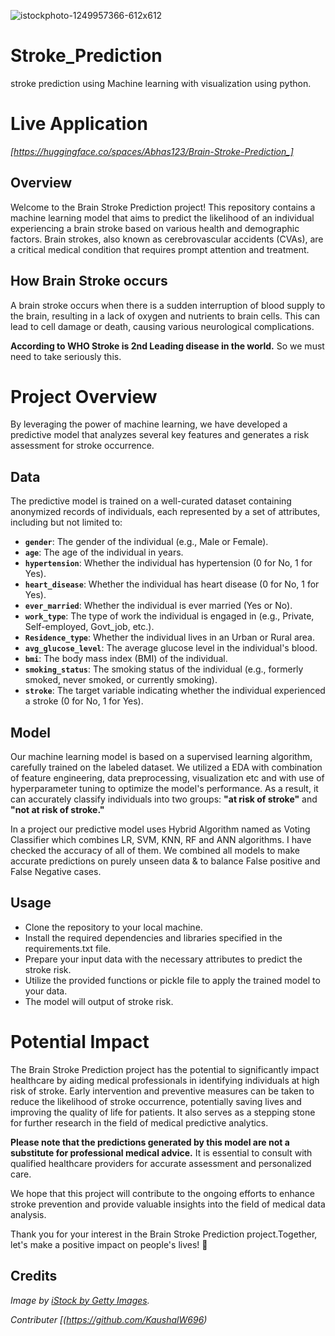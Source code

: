   ![istockphoto-1249957366-612x612](https://github.com/Saurabh6912/Stroke_Predictions/assets/135308872/2203d7d9-77fc-45b2-bd80-a84af137c8d6)

# Stroke_Prediction
stroke prediction using Machine learning with visualization using python.

# Live Application
*[https://huggingface.co/spaces/Abhas123/Brain-Stroke-Prediction_]*

## Overview
Welcome to the Brain Stroke Prediction project! This repository contains a machine learning model that aims to predict the likelihood of an individual experiencing a brain stroke based on various health and demographic factors. Brain strokes, also known as cerebrovascular accidents (CVAs), are a critical medical condition that requires prompt attention and treatment.

## How Brain Stroke occurs
A brain stroke occurs when there is a sudden interruption of blood supply to the brain, resulting in a lack of oxygen and nutrients to brain cells. This can lead to cell damage or death, causing various neurological complications.

**According to WHO  Stroke is 2nd Leading disease in the world.** So we must need to take seriously this.

# Project Overview
By leveraging the power of machine learning, we have developed a predictive model that analyzes several key features and generates a risk assessment for stroke occurrence.

## Data
The predictive model is trained on a well-curated dataset containing anonymized records of individuals, each represented by a set of attributes, including but not limited to:

* **`gender`**: The gender of the individual (e.g., Male or Female).
* **`age`**: The age of the individual in years.
* **`hypertension`**: Whether the individual has hypertension (0 for No, 1 for Yes).
* **`heart_disease`**: Whether the individual has heart disease (0 for No, 1 for Yes).
* **`ever_married`**: Whether the individual is ever married (Yes or No).
* **`work_type`**: The type of work the individual is engaged in (e.g., Private, Self-employed, Govt_job, etc.).
* **`Residence_type`**: Whether the individual lives in an Urban or Rural area.
* **`avg_glucose_level`**: The average glucose level in the individual's blood.
* **`bmi`**: The body mass index (BMI) of the individual.
* **`smoking_status`**: The smoking status of the individual (e.g., formerly smoked, never smoked, or currently smoking).
* **`stroke`**: The target variable indicating whether the individual experienced a stroke (0 for No, 1 for Yes).

## Model
Our machine learning model is based on a supervised learning algorithm, carefully trained on the labeled dataset. We utilized a EDA with combination of feature engineering, data preprocessing, visualization etc and with use of hyperparameter tuning to optimize the model's performance. As a result, it can accurately classify individuals into two groups: **"at risk of stroke"** and **"not at risk of stroke."**

In a project our predictive model uses Hybrid Algorithm named as Voting Classifier which combines LR, SVM, KNN, RF and ANN algorithms. I have checked the accuracy of all of them. We combined all models to make accurate predictions on purely unseen data & to balance False positive and False Negative cases.

## Usage

* Clone the repository to your local machine.
* Install the required dependencies and libraries specified in the requirements.txt file.
* Prepare your input data with the necessary attributes to predict the stroke risk.
* Utilize the provided functions or pickle file to apply the trained model to your data.
* The model will output of stroke risk.

# Potential Impact

The Brain Stroke Prediction project has the potential to significantly impact healthcare by aiding medical professionals in identifying individuals at high risk of stroke. Early intervention and preventive measures can be taken to reduce the likelihood of stroke occurrence, potentially saving lives and improving the quality of life for patients. It also serves as a stepping stone for further research in the field of medical predictive analytics.

**Please note that the predictions generated by this model are not a substitute for professional medical advice.** It is essential to consult with qualified healthcare providers for accurate assessment and personalized care.

We hope that this project will contribute to the ongoing efforts to enhance stroke prevention and provide valuable insights into the field of medical data analysis.

Thank you for your interest in the Brain Stroke Prediction project.Together, let's make a positive impact on people's lives! 🧠

## Credits
*Image by [iStock by Getty Images](https://www.istockphoto.com/photos/brain-stroke).*

*Contributer [(https://github.com/KaushalW696)*
